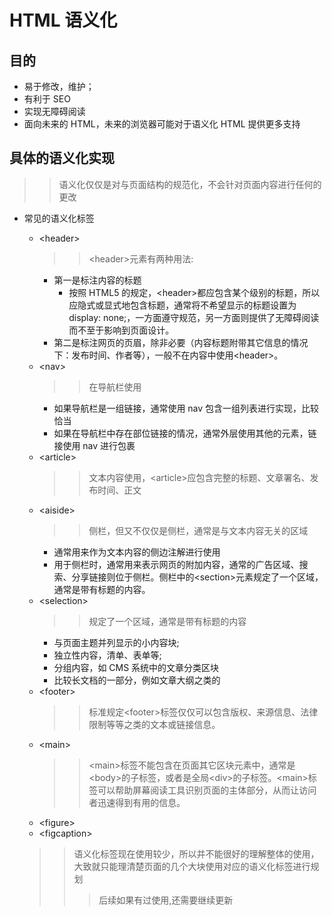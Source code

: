 # HTML 语义化

## 目的

- 易于修改，维护；
- 有利于 SEO
- 实现无障碍阅读
- 面向未来的 HTML，未来的浏览器可能对于语义化 HTML 提供更多支持

## 具体的语义化实现

> > 语义化仅仅是对与页面结构的规范化，不会针对页面内容进行任何的更改

- 常见的语义化标签

  - \<header>
    > > \<header>元素有两种用法:
    - 第一是标注内容的标题
      - 按照 HTML5 的规定，\<header>都应包含某个级别的标题，所以应隐式或显式地包含标题，通常将不希望显示的标题设置为 display: none;，一方面遵守规范，另一方面则提供了无障碍阅读而不至于影响到页面设计。
    - 第二是标注网页的页眉，除非必要（内容标题附带其它信息的情况下：发布时间、作者等），一般不在内容中使用\<header>。
  - \<nav>
    > > 在导航栏使用
    - 如果导航栏是一组链接，通常使用 nav 包含一组列表进行实现，比较恰当
    - 如果在导航栏中存在部位链接的情况，通常外层使用其他的元素，链接使用 nav 进行包裹
  - \<article>
    > > 文本内容使用，\<article>应包含完整的标题、文章署名、发布时间、正文
  - \<aiside>
    > > 侧栏，但又不仅仅是侧栏，通常是与文本内容无关的区域
    - 通常用来作为文本内容的侧边注解进行使用
    - 用于侧栏时，通常用来表示网页的附加内容，通常的广告区域、搜索、分享链接则位于侧栏。侧栏中的\<section>元素规定了一个区域，通常是带有标题的内容。
  - \<selection>
    > > 规定了一个区域，通常是带有标题的内容
    - 与页面主题并列显示的小内容块;
    - 独立性内容，清单、表单等;
    - 分组内容，如 CMS 系统中的文章分类区块
    - 比较长文档的一部分，例如文章大纲之类的
  - \<footer>
    > > 标准规定\<footer>标签仅仅可以包含版权、来源信息、法律限制等等之类的文本或链接信息。
  - \<main>
    > > \<main>标签不能包含在页面其它区块元素中，通常是\<body>的子标签，或者是全局\<div>的子标签。\<main>标签可以帮助屏幕阅读工具识别页面的主体部分，从而让访问者迅速得到有用的信息。
  - \<figure>
  - \<figcaption>

  > > 语义化标签现在使用较少，所以并不能很好的理解整体的使用，大致就只能理清楚页面的几个大块使用对应的语义化标签进行规划
  > >
  > > > 后续如果有过使用,还需要继续更新
